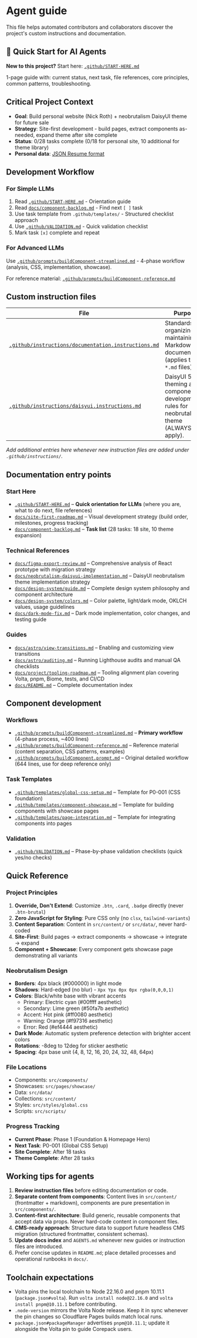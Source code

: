 # Agent guide

This file helps automated contributors and collaborators discover the project's custom instructions and documentation.

## 🚀 Quick Start for AI Agents

**New to this project?** Start here: [`.github/START-HERE.md`](.github/START-HERE.md)

1-page guide with: current status, next task, file references, core principles, common patterns, troubleshooting.

## Critical Project Context
- **Goal**: Build personal website (Nick Roth) + neobrutalism DaisyUI theme for future sale
- **Strategy**: Site-first development - build pages, extract components as-needed, expand theme after site complete
- **Status**: 0/28 tasks complete (0/18 for personal site, 10 additional for theme library)
- **Personal data**: [JSON Resume format](https://gist.githubusercontent.com/rothnic/87fb697a53feb14a55afd7c50d51eaa2/raw/5745ab6c4a0b8a0ae0bb20197ded3a70afe62ee7/resume.json)

## Development Workflow

### For Simple LLMs
1. Read [`.github/START-HERE.md`](.github/START-HERE.md) - Orientation guide
2. Read [`docs/component-backlog.md`](docs/component-backlog.md) - Find next `[ ]` task
3. Use task template from `.github/templates/` - Structured checklist approach
4. Use [`.github/VALIDATION.md`](.github/VALIDATION.md) - Quick validation checklist
5. Mark task `[x]` complete and repeat

### For Advanced LLMs
Use [`.github/prompts/buildComponent-streamlined.md`](.github/prompts/buildComponent-streamlined.md) - 4-phase workflow (analysis, CSS, implementation, showcase).

For reference material: [`.github/prompts/buildComponent-reference.md`](.github/prompts/buildComponent-reference.md)

## Custom instruction files

| File | Purpose |
| --- | --- |
| [`.github/instructions/documentation.instructions.md`](.github/instructions/documentation.instructions.md) | Standards for organizing and maintaining Markdown documentation (applies to all `*.md` files). |
| [`.github/instructions/daisyui.instructions.md`](.github/instructions/daisyui.instructions.md) | DaisyUI 5 theming and component development rules for neobrutalism theme (ALWAYS apply). |

_Add additional entries here whenever new instruction files are added under `.github/instructions/`._

## Documentation entry points

### Start Here
- [`.github/START-HERE.md`](.github/START-HERE.md) – **Quick orientation for LLMs** (where you are, what to do next, file references)
- [`docs/site-first-roadmap.md`](docs/site-first-roadmap.md) – Visual development strategy (build order, milestones, progress tracking)
- [`docs/component-backlog.md`](docs/component-backlog.md) – **Task list** (28 tasks: 18 site, 10 theme expansion)

### Technical References
- [`docs/figma-export-review.md`](docs/figma-export-review.md) – Comprehensive analysis of React prototype with migration strategy
- [`docs/neobrutalism-daisyui-implementation.md`](docs/neobrutalism-daisyui-implementation.md) – DaisyUI neobrutalism theme implementation strategy
- [`docs/design-system/guide.md`](docs/design-system/guide.md) – Complete design system philosophy and component architecture
- [`docs/design-system/colors.md`](docs/design-system/colors.md) – Color palette, light/dark mode, OKLCH values, usage guidelines
- [`docs/dark-mode-fix.md`](docs/dark-mode-fix.md) – Dark mode implementation, color changes, and testing guide

### Guides
- [`docs/astro/view-transitions.md`](docs/astro/view-transitions.md) – Enabling and customizing view transitions
- [`docs/astro/auditing.md`](docs/astro/auditing.md) – Running Lighthouse audits and manual QA checklists
- [`docs/project/tooling-roadmap.md`](docs/project/tooling-roadmap.md) – Tooling alignment plan covering Volta, pnpm, Biome, tests, and CI/CD
- [`docs/README.md`](docs/README.md) – Complete documentation index

## Component development

### Workflows
- [`.github/prompts/buildComponent-streamlined.md`](.github/prompts/buildComponent-streamlined.md) – **Primary workflow** (4-phase process, ~400 lines)
- [`.github/prompts/buildComponent-reference.md`](.github/prompts/buildComponent-reference.md) – Reference material (content separation, CSS patterns, examples)
- [`.github/prompts/buildComponent.prompt.md`](.github/prompts/buildComponent.prompt.md) – Original detailed workflow (644 lines, use for deep reference only)

### Task Templates
- [`.github/templates/global-css-setup.md`](.github/templates/global-css-setup.md) – Template for P0-001 (CSS foundation)
- [`.github/templates/component-showcase.md`](.github/templates/component-showcase.md) – Template for building components with showcase pages
- [`.github/templates/page-integration.md`](.github/templates/page-integration.md) – Template for integrating components into pages

### Validation
- [`.github/VALIDATION.md`](.github/VALIDATION.md) – Phase-by-phase validation checklists (quick yes/no checks)

## Quick Reference

### Project Principles
1. **Override, Don't Extend**: Customize `.btn`, `.card`, `.badge` directly (never `.btn-brutal`)
2. **Zero JavaScript for Styling**: Pure CSS only (no `clsx`, `tailwind-variants`)
3. **Content Separation**: Content in `src/content/` or `src/data/`, never hard-coded
4. **Site-First**: Build pages → extract components → showcase → integrate → expand
5. **Component + Showcase**: Every component gets showcase page demonstrating all variants

### Neobrutalism Design
- **Borders**: 4px black (#000000) in light mode
- **Shadows**: Hard-edged (no blur) - `Xpx Ypx 0px 0px rgba(0,0,0,1)`
- **Colors**: Black/white base with vibrant accents
  - Primary: Electric cyan (#00ffff aesthetic)
  - Secondary: Lime green (#50fa7b aesthetic)
  - Accent: Hot pink (#ff0080 aesthetic)
  - Warning: Orange (#f97316 aesthetic)
  - Error: Red (#ef4444 aesthetic)
- **Dark Mode**: Automatic system preference detection with brighter accent colors
- **Rotations**: -8deg to 12deg for sticker aesthetic
- **Spacing**: 4px base unit (4, 8, 12, 16, 20, 24, 32, 48, 64px)

### File Locations
- Components: `src/components/`
- Showcases: `src/pages/showcase/`
- Data: `src/data/`
- Collections: `src/content/`
- Styles: `src/styles/global.css`
- Scripts: `src/scripts/`

### Progress Tracking
- **Current Phase**: Phase 1 (Foundation & Homepage Hero)
- **Next Task**: P0-001 (Global CSS Setup)
- **Site Complete**: After 18 tasks
- **Theme Complete**: After 28 tasks

## Working tips for agents

1. **Review instruction files** before editing documentation or code.
2. **Separate content from components**: Content lives in `src/content/` (frontmatter + markdown), components are pure presentation in `src/components/`.
3. **Content-first architecture**: Build generic, reusable components that accept data via props. Never hard-code content in component files.
4. **CMS-ready approach**: Structure data to support future headless CMS migration (structured frontmatter, consistent schemas).
5. **Update docs index** and `AGENTS.md` whenever new guides or instruction files are introduced.
6. Prefer concise updates in `README.md`; place detailed processes and operational runbooks in `docs/`.

## Toolchain expectations

- Volta pins the local toolchain to Node 22.16.0 and pnpm 10.11.1 (`package.json#volta`). Run `volta install node@22.16.0` and `volta install pnpm@10.11.1` before contributing.
- `.node-version` mirrors the Volta Node release. Keep it in sync whenever the pin changes so Cloudflare Pages builds match local runs.
- `package.json#packageManager` advertises `pnpm@10.11.1`; update it alongside the Volta pin to guide Corepack users.
